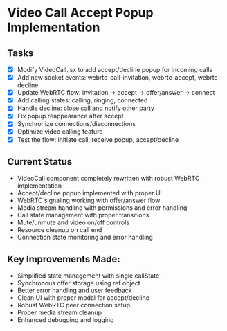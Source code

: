 # Video Call Accept Popup Implementation

## Tasks
- [x] Modify VideoCall.jsx to add accept/decline popup for incoming calls
- [x] Add new socket events: webrtc-call-invitation, webrtc-accept, webrtc-decline
- [x] Update WebRTC flow: invitation -> accept -> offer/answer -> connect
- [x] Add calling states: calling, ringing, connected
- [x] Handle decline: close call and notify other party
- [x] Fix popup reappearance after accept
- [x] Synchronize connections/disconnections
- [x] Optimize video calling feature
- [x] Test the flow: initiate call, receive popup, accept/decline

## Current Status
- VideoCall component completely rewritten with robust WebRTC implementation
- Accept/decline popup implemented with proper UI
- WebRTC signaling working with offer/answer flow
- Media stream handling with permissions and error handling
- Call state management with proper transitions
- Mute/unmute and video on/off controls
- Resource cleanup on call end
- Connection state monitoring and error handling

## Key Improvements Made:
- Simplified state management with single callState
- Synchronous offer storage using ref object
- Better error handling and user feedback
- Clean UI with proper modal for accept/decline
- Robust WebRTC peer connection setup
- Proper media stream cleanup
- Enhanced debugging and logging
